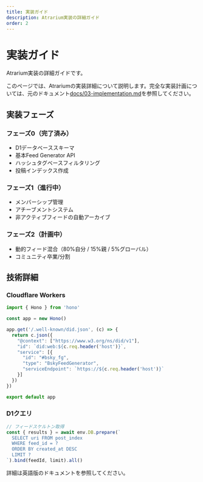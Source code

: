```yaml
---
title: 実装ガイド
description: Atrarium実装の詳細ガイド
order: 2
---
```


# 実装ガイド

Atrarium実装の詳細ガイドです。

このページでは、Atrariumの実装詳細について説明します。完全な実装計画については、元のドキュメント[docs/03-implementation.md](https://github.com/tar-bin/atrarium/blob/main/docs/03-implementation.md)を参照してください。

## 実装フェーズ

### フェーズ0（完了済み）
- D1データベーススキーマ
- 基本Feed Generator API
- ハッシュタグベースフィルタリング
- 投稿インデックス作成

### フェーズ1（進行中）
- メンバーシップ管理
- アチーブメントシステム
- 非アクティブフィードの自動アーカイブ

### フェーズ2（計画中）
- 動的フィード混合（80%自分 / 15%親 / 5%グローバル）
- コミュニティ卒業/分割

## 技術詳細

### Cloudflare Workers

```typescript
import { Hono } from 'hono'

const app = new Hono()

app.get('/.well-known/did.json', (c) => {
  return c.json({
    "@context": ["https://www.w3.org/ns/did/v1"],
    "id": `did:web:${c.req.header('host')}`,
    "service": [{
      "id": "#bsky_fg",
      "type": "BskyFeedGenerator",
      "serviceEndpoint": `https://${c.req.header('host')}`
    }]
  })
})

export default app
```

### D1クエリ

```typescript
// フィードスケルトン取得
const { results } = await env.DB.prepare(`
  SELECT uri FROM post_index
  WHERE feed_id = ?
  ORDER BY created_at DESC
  LIMIT ?
`).bind(feedId, limit).all()
```

詳細は英語版のドキュメントを参照してください。
